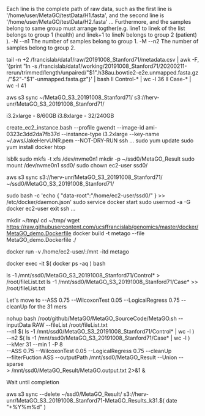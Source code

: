 
Each line is the complete path of raw data, such as the first line is '/home/user/MetaGO/testData/H1.fasta', and the second line is '/home/user/MetaGO/testData/H2.fasta' ... Furthermore, and the samples belong to same group must arrange togther(e.g. line1 to linek of the list belongs to group 1 (health) and linek+1 to lineN belongs to group 2 (patient) ).
-N	--n1	The number of samples belong to group 1.
-M	--n2	The number of samples belong to group 2.


tail -n +2 /francislab/data1/raw/20191008_Stanford71/metadata.csv | awk -F, '{print "ln -s /francislab/data1/working/20191008_Stanford71/20200211-rerun/trimmed/length/unpaired/"$1".h38au.bowtie2-e2e.unmapped.fasta.gz ./"$2"-"$1"-unmapped.fasta.gz"}' | bash
ll Control-* | wc -l
36
ll Case-* | wc -l
41

aws s3 sync ~/MetaGO_S3_20191008_Stanford71/ s3://herv-unr/MetaGO_S3_20191008_Stanford71/


i3.2xlarge - 8/60GB 
i3.8xlarge - 32/240GB 


create_ec2_instance.bash --profile gwendt --image-id ami-0323c3dd2da7fb37d --instance-type i3.2xlarge --key-name ~/.aws/JakeHervUNR.pem --NOT-DRY-RUN
ssh ...
sudo yum update
sudo yum install docker htop


lsblk
sudo mkfs -t xfs /dev/nvme0n1
mkdir -p ~/ssd0/MetaGO_Result
sudo mount /dev/nvme0n1 ssd0/
sudo chown ec2-user ssd0/


aws s3 sync s3://herv-unr/MetaGO_S3_20191008_Stanford71/ ~/ssd0/MetaGO_S3_20191008_Stanford71/ 


sudo bash -c 'echo { \"data-root\":\"/home/ec2-user/ssd0/\" } >> /etc/docker/daemon.json'
sudo service docker start
sudo usermod -a -G docker ec2-user
exit
ssh ...




mkdir ~/tmp/
cd ~/tmp/
wget https://raw.githubusercontent.com/ucsffrancislab/genomics/master/docker/MetaGO_demo.Dockerfile
docker build -t metago --file MetaGO_demo.Dockerfile ./





docker run -v /home/ec2-user/:/mnt -itd metago



docker exec -it $( docker ps -aq ) bash

ls -1 /mnt/ssd0/MetaGO_S3_20191008_Stanford71/Control* > /root/fileList.txt
ls -1 /mnt/ssd0/MetaGO_S3_20191008_Stanford71/Case*   >> /root/fileList.txt


Let's move to --ASS 0.75 --WilcoxonTest 0.05 --LogicalRegress 0.75 --cleanUp   for the 31 mers



nohup bash /root/github/MetaGO/MetaGO_SourceCode/MetaGO.sh --inputData RAW --fileList /root/fileList.txt \
	--n1 $( ls -1 /mnt/ssd0/MetaGO_S3_20191008_Stanford71/Control* | wc -l ) \
	--n2 $( ls -1 /mnt/ssd0/MetaGO_S3_20191008_Stanford71/Case* | wc -l ) \
	--kMer 31 --min 1 -P 8 \
	--ASS 0.75 --WilcoxonTest 0.05 --LogicalRegress 0.75 --cleanUp \
	--filterFuction ASS --outputPath /mnt/ssd0/MetaGO_Result --Union --sparse \
	> /mnt/ssd0/MetaGO_Result/MetaGO.output.txt 2>&1 &



Wait until completion


aws s3 sync --delete ~/ssd0/MetaGO_Result/ s3://herv-unr/MetaGO_S3_20191008_Stanford71-MetaGO_Results_k31.$( date "+%Y%m%d" )

